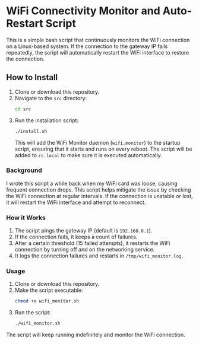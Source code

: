 # WiFi Connectivity Monitor and Auto-Restart Script

This is a simple bash script that continuously monitors the WiFi connection on a Linux-based system. If the connection to the gateway IP fails repeatedly, the script will automatically restart the WiFi interface to restore the connection.

## How to Install

1. Clone or download this repository.
2. Navigate to the `src` directory:
   ```bash
   cd src
   ```
3. Run the installation script:
   ```bash
   ./install.sh
   ```
   This will add the WiFi Monitor daemon (`wifi.monitor`) to the startup script, ensuring that it starts and runs on every reboot. The script will be added to `rc.local` to make sure it is executed automatically.


### Background

I wrote this script a while back when my WiFi card was loose, causing frequent connection drops. This script helps mitigate the issue by checking the WiFi connection at regular intervals. If the connection is unstable or lost, it will restart the WiFi interface and attempt to reconnect.

### How it Works

1. The script pings the gateway IP (default is `192.168.0.1`).
2. If the connection fails, it keeps a count of failures.
3. After a certain threshold (15 failed attempts), it restarts the WiFi connection by turning off and on the networking service.
4. It logs the connection failures and restarts in `/tmp/wifi_monitor.log`.

### Usage

1. Clone or download this repository.
2. Make the script executable:
   ```bash
   chmod +x wifi_monitor.sh
   ```
3. Run the script:
   ```bash
   ./wifi_monitor.sh
   ```

The script will keep running indefinitely and monitor the WiFi connection.

